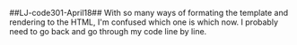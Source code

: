 ##LJ-code301-April18##
 With so many ways of formating the template and rendering to the HTML, I'm confused which one is which now. I probably need to go back and go through my code line by line.
